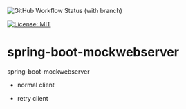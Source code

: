 ![GitHub Workflow Status (with branch)](https://img.shields.io/github/actions/workflow/status/claudioaltamura/spring-boot-mockwebserver/maven-build.yml?branch=main)

[![License: MIT](https://img.shields.io/badge/License-MIT-yellow.svg)](https://opensource.org/licenses/MIT)

# spring-boot-mockwebserver
spring-boot-mockwebserver

* normal client

* retry client